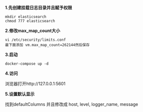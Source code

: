 **1.先创建挂载日志目录并且赋予权限**
```
mkdir elasticsearch
chmod 777 elasticsearch
```
**2.修改max_map_count大小**
```
vi /etc/security/limits.conf 
最下面添加 vm.max_map_count=262144然后保存
```

**3.启动**
```
docker-compose up -d
```
**4.访问**

浏览器打开http://127.0.0.1:5601

**5.设置默认显示**

找到defaultColumns 并且修改成 host, level, logger_name, message
